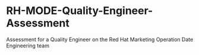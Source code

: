 # RH-MODE-Quality-Engineer-Assessment
Assessment for a Quality Engineer on the Red Hat Marketing Operation Date Engineering team
